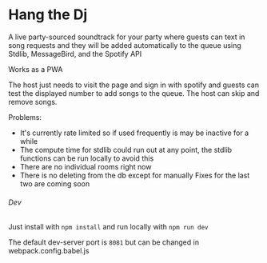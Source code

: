 # Hang the Dj
A live party-sourced soundtrack for your party where guests can text in song requests and they will be added automatically to the queue using Stdlib, MessageBird, and the Spotify API

Works as a PWA

The host just needs to visit the page and sign in with spotify and guests can test the displayed number to add songs to the queue. The host can skip and remove songs.

Problems:
* It's currently rate limited so if used frequently is may be inactive for a while
* The compute time for stdlib could run out at any point, the stdlib functions can be run locally to avoid this
* There are no individual rooms right now
* There is no deleting from the db except for manually
Fixes for the last two are coming soon

###### Dev
Just install with `npm install`
and run locally with `npm run dev`

The default dev-server port is `8081` but can be changed in webpack.config.babel.js
